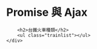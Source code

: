 <div class="wrap">
        <h1> Promise 與 Ajax</h1>

        <h2>台鐵火車種類</h2>
        <ul class="trainlist"></ul>
    </div>
